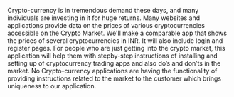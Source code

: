 Crypto-currency is in tremendous demand these days, and
many individuals are investing in it for huge returns. Many
websites and applications provide data on the prices of
various cryptocurrencies accessible on the Crypto Market.
We'll make a comparable app that shows the prices of
several cryptocurrencies in INR. It will also include login
and register pages. For people who are just getting into the
crypto market, this application will help them with stepby-step 
instructions of installing and setting up of cryptocurrency trading 
apps and also do’s and don’ts in the market. No Crypto-currency 
applications are having the
functionality of providing instructions related to the
market to the customer which brings uniqueness to our
application.

